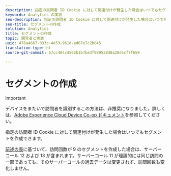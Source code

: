 ```yaml
---
description: 指定の訪問者 ID Cookie に対して関連付けが発生した場合はいつでもセグメントを作成できます。
keywords: Analytics の実装
seo-description: 指定の訪問者 ID Cookie に対して関連付けが発生した場合はいつでもセグメントを作成できます。
seo-title: セグメントの作成
solution: Analytics
title: セグメントの作成
topic: 開発者と実装
uuid: 476a4667-033c-4e53-961d-ad67e7c2b045
translation-type: ht
source-git-commit: 67cc404c4502b1b7be3f089538d8a28d5cf7f659

---
```



# セグメントの作成

>[!IMPORTANT]
>
>デバイスをまたいで訪問者を識別するこの方法は、非推奨になりました。詳しくは、[Adobe Experience Cloud Device Co-op ドキュメント](https://marketing.adobe.com/resources/help/ja_JP/mcdc/)を参照してください。

指定の訪問者 ID Cookie に対して関連付けが発生した場合はいつでもセグメントを作成できます。

[前述の表](../../../implement/js-implementation/xdevice-visid/visit-example.md#concept_E3B32B8E539F4FDC8E3FA872328B87BA)に基づいて、訪問回数が 9 のセグメントを作成した場合は、サーバーコール 12 および 13 が含まれます。サーバーコール 11 が理論的には同じ訪問の一部であっても、そのサーバーコールの過去データは変更されず、訪問回数も変化しません。
